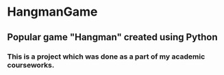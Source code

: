 # HangmanGame
## Popular game "Hangman" created using Python
### This is a project which was done as a part of my academic courseworks.
